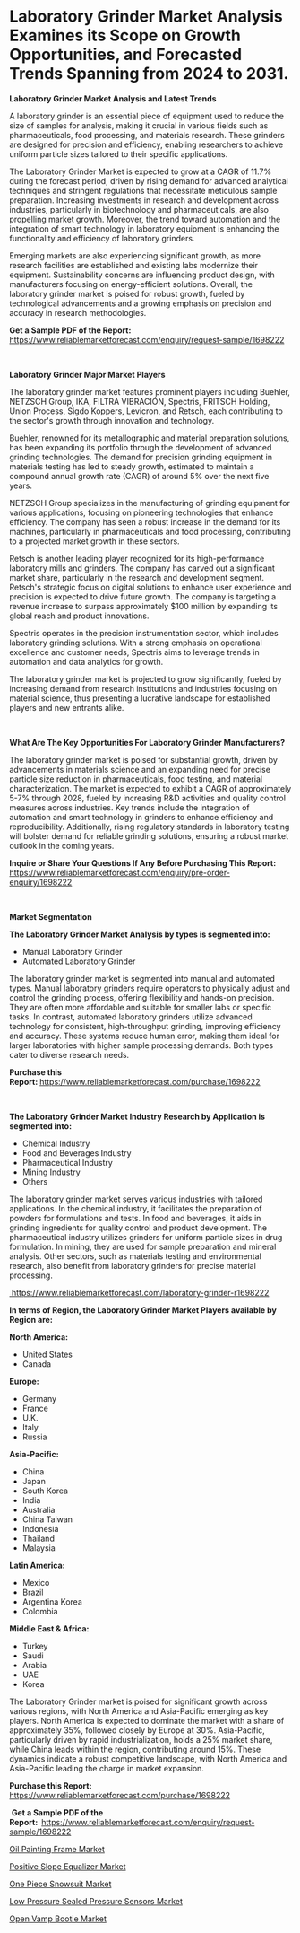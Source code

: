 <p><h1>Laboratory Grinder Market Analysis Examines its Scope on Growth Opportunities, and Forecasted Trends Spanning from 2024 to 2031.</h1></p><p><strong>Laboratory Grinder Market Analysis and Latest Trends</strong></p>
<p><p>A laboratory grinder is an essential piece of equipment used to reduce the size of samples for analysis, making it crucial in various fields such as pharmaceuticals, food processing, and materials research. These grinders are designed for precision and efficiency, enabling researchers to achieve uniform particle sizes tailored to their specific applications.</p><p>The Laboratory Grinder Market is expected to grow at a CAGR of 11.7% during the forecast period, driven by rising demand for advanced analytical techniques and stringent regulations that necessitate meticulous sample preparation. Increasing investments in research and development across industries, particularly in biotechnology and pharmaceuticals, are also propelling market growth. Moreover, the trend toward automation and the integration of smart technology in laboratory equipment is enhancing the functionality and efficiency of laboratory grinders.</p><p>Emerging markets are also experiencing significant growth, as more research facilities are established and existing labs modernize their equipment. Sustainability concerns are influencing product design, with manufacturers focusing on energy-efficient solutions. Overall, the laboratory grinder market is poised for robust growth, fueled by technological advancements and a growing emphasis on precision and accuracy in research methodologies.</p></p>
<p><strong>Get a Sample PDF of the Report:&nbsp;</strong> <a href="https://www.reliablemarketforecast.com/enquiry/request-sample/1698222?utm_campaign=1117&utm_medium=2&utm_source=Github&utm_content=ia&utm_term=04102024&utm_id=laboratory-grinder">https://www.reliablemarketforecast.com/enquiry/request-sample/1698222</a></p>
<p>&nbsp;</p>
<p><strong>Laboratory Grinder Major Market Players</strong></p>
<p><p>The laboratory grinder market features prominent players including Buehler, NETZSCH Group, IKA, FILTRA VIBRACIÓN, Spectris, FRITSCH Holding, Union Process, Sigdo Koppers, Levicron, and Retsch, each contributing to the sector's growth through innovation and technology.</p><p>Buehler, renowned for its metallographic and material preparation solutions, has been expanding its portfolio through the development of advanced grinding technologies. The demand for precision grinding equipment in materials testing has led to steady growth, estimated to maintain a compound annual growth rate (CAGR) of around 5% over the next five years.</p><p>NETZSCH Group specializes in the manufacturing of grinding equipment for various applications, focusing on pioneering technologies that enhance efficiency. The company has seen a robust increase in the demand for its machines, particularly in pharmaceuticals and food processing, contributing to a projected market growth in these sectors.</p><p>Retsch is another leading player recognized for its high-performance laboratory mills and grinders. The company has carved out a significant market share, particularly in the research and development segment. Retsch's strategic focus on digital solutions to enhance user experience and precision is expected to drive future growth. The company is targeting a revenue increase to surpass approximately $100 million by expanding its global reach and product innovations.</p><p>Spectris operates in the precision instrumentation sector, which includes laboratory grinding solutions. With a strong emphasis on operational excellence and customer needs, Spectris aims to leverage trends in automation and data analytics for growth.</p><p>The laboratory grinder market is projected to grow significantly, fueled by increasing demand from research institutions and industries focusing on material science, thus presenting a lucrative landscape for established players and new entrants alike.</p></p>
<p>&nbsp;</p>
<p><strong>What Are The Key Opportunities For Laboratory Grinder Manufacturers?</strong></p>
<p><p>The laboratory grinder market is poised for substantial growth, driven by advancements in materials science and an expanding need for precise particle size reduction in pharmaceuticals, food testing, and material characterization. The market is expected to exhibit a CAGR of approximately 5-7% through 2028, fueled by increasing R&D activities and quality control measures across industries. Key trends include the integration of automation and smart technology in grinders to enhance efficiency and reproducibility. Additionally, rising regulatory standards in laboratory testing will bolster demand for reliable grinding solutions, ensuring a robust market outlook in the coming years.</p></p>
<p><strong>Inquire or Share Your Questions If Any Before Purchasing This Report:</strong> <a href="https://www.reliablemarketforecast.com/enquiry/pre-order-enquiry/1698222?utm_campaign=1117&utm_medium=2&utm_source=Github&utm_content=ia&utm_term=04102024&utm_id=laboratory-grinder">https://www.reliablemarketforecast.com/enquiry/pre-order-enquiry/1698222</a></p>
<p>&nbsp;</p>
<p><strong>Market Segmentation</strong></p>
<p><strong>The Laboratory Grinder Market Analysis by types is segmented into:</strong></p>
<p><ul><li>Manual Laboratory Grinder</li><li>Automated Laboratory Grinder</li></ul></p>
<p><p>The laboratory grinder market is segmented into manual and automated types. Manual laboratory grinders require operators to physically adjust and control the grinding process, offering flexibility and hands-on precision. They are often more affordable and suitable for smaller labs or specific tasks. In contrast, automated laboratory grinders utilize advanced technology for consistent, high-throughput grinding, improving efficiency and accuracy. These systems reduce human error, making them ideal for larger laboratories with higher sample processing demands. Both types cater to diverse research needs.</p></p>
<p><strong>Purchase this Report:&nbsp;</strong><a href="https://www.reliablemarketforecast.com/purchase/1698222?utm_campaign=1117&utm_medium=2&utm_source=Github&utm_content=ia&utm_term=04102024&utm_id=laboratory-grinder">https://www.reliablemarketforecast.com/purchase/1698222</a></p>
<p>&nbsp;</p>
<p><strong>The Laboratory Grinder Market Industry Research by Application is segmented into:</strong></p>
<p><ul><li>Chemical Industry</li><li>Food and Beverages Industry</li><li>Pharmaceutical Industry</li><li>Mining Industry</li><li>Others</li></ul></p>
<p><p>The laboratory grinder market serves various industries with tailored applications. In the chemical industry, it facilitates the preparation of powders for formulations and tests. In food and beverages, it aids in grinding ingredients for quality control and product development. The pharmaceutical industry utilizes grinders for uniform particle sizes in drug formulation. In mining, they are used for sample preparation and mineral analysis. Other sectors, such as materials testing and environmental research, also benefit from laboratory grinders for precise material processing.</p></p>
<p><a href="https://www.reliablemarketforecast.com/laboratory-grinder-r1698222?utm_campaign=1117&utm_medium=2&utm_source=Github&utm_content=ia&utm_term=04102024&utm_id=laboratory-grinder">&nbsp;https://www.reliablemarketforecast.com/laboratory-grinder-r1698222</a></p>
<p><strong>In terms of Region, the Laboratory Grinder Market Players available by Region are:</strong></p>
<p>
    <p> <strong> North America: </strong>
        <ul>
            <li>United States</li>
            <li>Canada</li>
        </ul>
        </p> 
    <p> <strong> Europe: </strong>
        <ul>
            <li>Germany</li>
            <li>France</li>
            <li>U.K.</li>
            <li>Italy</li>
            <li>Russia</li>
        </ul>
        </p> 
    <p> <strong> Asia-Pacific: </strong>
        <ul>
            <li>China</li>
            <li>Japan</li>
            <li>South Korea</li>
            <li>India</li>
            <li>Australia</li>
            <li>China Taiwan</li>
            <li>Indonesia</li>
            <li>Thailand</li>
            <li>Malaysia</li>
        </ul>
        </p> 
    <p> <strong> Latin America: </strong>
        <ul>
            <li>Mexico</li>
            <li>Brazil</li>
            <li>Argentina Korea</li>
            <li>Colombia</li>
        </ul>
        </p> 
    <p> <strong> Middle East & Africa: </strong>
        <ul>
            <li>Turkey</li>
            <li>Saudi</li>
            <li>Arabia</li>
            <li>UAE</li>
            <li>Korea</li>
        </ul>
    </p>
    </p>
<p><p>The Laboratory Grinder market is poised for significant growth across various regions, with North America and Asia-Pacific emerging as key players. North America is expected to dominate the market with a share of approximately 35%, followed closely by Europe at 30%. Asia-Pacific, particularly driven by rapid industrialization, holds a 25% market share, while China leads within the region, contributing around 15%. These dynamics indicate a robust competitive landscape, with North America and Asia-Pacific leading the charge in market expansion.</p></p>
<p><strong>Purchase this Report: </strong><a href="https://www.reliablemarketforecast.com/purchase/1698222?utm_campaign=1117&utm_medium=2&utm_source=Github&utm_content=ia&utm_term=04102024&utm_id=laboratory-grinder">https://www.reliablemarketforecast.com/purchase/1698222</a></p>
<p>&nbsp;<strong>Get a Sample PDF of the Report:&nbsp;&nbsp;</strong><a href="https://www.reliablemarketforecast.com/enquiry/request-sample/1698222?utm_campaign=1117&utm_medium=2&utm_source=Github&utm_content=ia&utm_term=04102024&utm_id=laboratory-grinder">https://www.reliablemarketforecast.com/enquiry/request-sample/1698222</a></p>
<p><strong></strong></p>
<p><p><a href="https://www.linkedin.com/pulse/oil-painting-frame-landscape-product-spectrum-market-trajectories-ctbke?utm_campaign=1117&utm_medium=2&utm_source=Github&utm_content=ia&utm_term=04102024&utm_id=laboratory-grinder">Oil Painting Frame Market</a></p><p><a href="https://issuu.com/reportprime-2/docs/positive-slope-equalizer-market-siz_44ca601d85a064?utm_campaign=1117&utm_medium=2&utm_source=Github&utm_content=ia&utm_term=04102024&utm_id=laboratory-grinder">Positive Slope Equalizer Market</a></p><p><a href="https://www.linkedin.com/pulse/one-piece-snowsuit-market-outlook-forecast-from-2024-2031-zakupka-igb9e?utm_campaign=1117&utm_medium=2&utm_source=Github&utm_content=ia&utm_term=04102024&utm_id=laboratory-grinder">One Piece Snowsuit Market</a></p><p><a href="https://issuu.com/reportprime-2/docs/low-pressure-sealed-pressure-sensor_fcdfadcad5d78f?utm_campaign=1117&utm_medium=2&utm_source=Github&utm_content=ia&utm_term=04102024&utm_id=laboratory-grinder">Low Pressure Sealed Pressure Sensors Market</a></p><p><a href="https://www.linkedin.com/pulse/evaluating-global-open-vamp-bootie-market-trends-growth-opportunities-5rv5e?utm_campaign=1117&utm_medium=2&utm_source=Github&utm_content=ia&utm_term=04102024&utm_id=laboratory-grinder">Open Vamp Bootie Market</a></p></p>